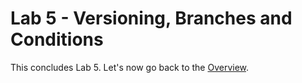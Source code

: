 # Lab 5 - Versioning, Branches and Conditions

This concludes Lab 5. Let's now go back to the [Overview](/README.md).